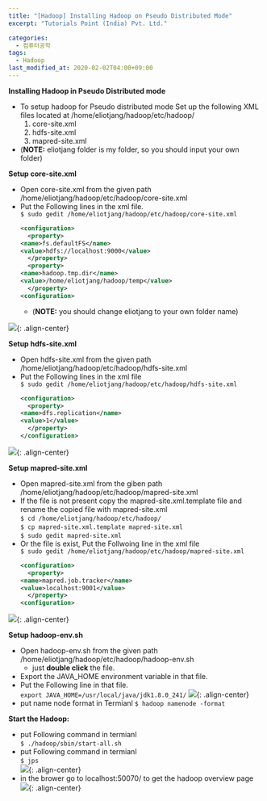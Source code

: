 ```yaml
---
title: "[Hadoop] Installing Hadoop on Pseudo Distributed Mode"
excerpt: "Tutorials Point (India) Pvt. Ltd."

categories:
  - 컴퓨터공학
tags:
  - Hadoop
last_modified_at: 2020-02-02T04:00+09:00
---  
```



**Installing Hadoop in Pseudo Distributed mode**  
  - To setup hadoop for Pseudo distributed mode Set up the following XML files located at /home/eliotjang/hadoop/etc/hadoop/
    1. core-site.xml
    2. hdfs-site.xml
    3. mapred-site.xml
  - (**NOTE:** eliotjang folder is my folder, so you should input your own folder)  

**Setup core-site.xml**  
  - Open core-site.xml from the given path /home/eliotjang/hadoop/etc/hadoop/core-site.xml
  - Put the Following lines in the xml file.  
    `$ sudo gedit /home/eliotjang/hadoop/etc/hadoop/core-site.xml`  
    ```xml
    <configuration>
      <property>
	<name>fs.defaultFS</name>
	<value>hdfs://localhost:9000</value>
      </property>
      <property>
	<name>hadoop.tmp.dir</name>
	<value>/home/eliotjang/hadoop/temp</value>
      </property>
    <configuration>
    ```
    - (**NOTE:** you should change eliotjang to your own folder name)

![](https://eliotjang.github.io/assets/images/hadoop/virtualbox/core-site.png){: .align-center}

**Setup hdfs-site.xml**  
  - Open hdfs-site.xml from the given path /home/eliotjang/hadoop/etc/hadoop/hdfs-site.xml
  - Put the Following lines in the xml file  
    `$ sudo gedit /home/eliotjang/hadoop/etc/hadoop/hdfs-site.xml`  
    ```xml
    <configuration>
      <property>
	<name>dfs.replication</name>
	<value>1</value>
      </property>
    </configuration>
    ```  
![](https://eliotjang.github.io/assets/images/hadoop/virtualbox/hdfs-site.png){: .align-center}  


**Setup  mapred-site.xml**  
  - Open mapred-site.xml from the giben path /home/eliotjang/hadoop/etc/hadoop/mapred-site.xml
  - If the file is not present copy the mapred-site.xml.template file and rename the copied file with mapred-site.xml  
    `$ cd /home/eliotjang/hadoop/etc/hadoop/`  
    `$ cp mapred-site.xml.template mapred-site.xml`  
    `$ sudo gedit mapred-site.xml`  
  - Or the file is exist, Put the Follwoing line in the xml file  
    `$ sudo gedit /home/eliotjang/hadoop/etc/hadoop/mapred-site.xml`  
    ```xml
    <configuration>
      <property>
	<name>mapred.job.tracker</name>
	<value>localhost:9001</value>
      </property>
    <configuration>
    ```  
![](https://eliotjang.github.io/assets/images/hadoop/virtualbox/mapred-site.png){: .align-center}  

**Setup hadoop-env.sh**  
  - Open hadoop-env.sh from the given path /home/eliotjang/hadoop/etc/hadoop/hadoop-env.sh
    - just **double click** the file.
  - Export the JAVA_HOME environment variable in that file.
  - Put the Following line in that file.  
    `export JAVA_HOME=/usr/local/java/jdk1.8.0_241/`
![](https://eliotjang.github.io/assets/images/hadoop/virtualbox/direct-java-home.png){: .align-center}    
  - put name node format in Termianl
    `$ hadoop namenode -format`  

**Start the Hadoop:**  
  - put Following command in termianl  
    `$ ./hadoop/sbin/start-all.sh`
  - put Following command in termianl  
    `$ jps`  
![](https://eliotjang.github.io/assets/images/hadoop/virtualbox/jps.png){: .align-center}
  - in the brower go to localhost:50070/ to get the hadoop overview page
![](https://eliotjang.github.io/assets/images/hadoop/virtualbox/localhost.png){: .align-center}
